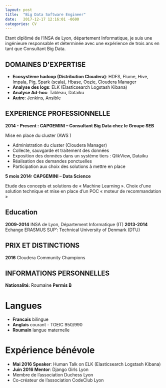 ```yaml
---
layout: post
title:  "Big Data Software Engineer"
date:   2017-12-17 12:16:01 -0600
categories: CV
---
```


Etant diplômé de l’INSA de Lyon, département Informatique, je suis une ingénieure responsable et déterminée avec une expérience de trois ans en tant que Consultant Big Data. 

## DOMAINES D'EXPERTISE
- __Ecosystème hadoop (Distribution Cloudera)__: HDFS, Flume, Hive, Impala, Pig, Spark (scala), Hbase, Oozie, Cloudera Manager
- __Analyse des logs__: ELK (Elasticsearch Logstash Kibana)
- __Analyse Ad-hoc__: Tableau, Dataiku
- __Autre__: Jenkins, Ansible


## EXPERIENCE PROFESSIONNELLE

__2014 - Present : CAPGEMINI – Consultant Big Data chez le Groupe SEB__

Mise en place du cluster (AWS )
-	 Administration du cluster (Cloudera Manager)
-	 Collecte, sauvgarde et traitement des données 
-	 Exposition des données dans un système tiers : QlikView, Dataiku
-	 Réalisation des demandes ponctuelles
-	 Participation aux choix des solutions à mettre en place

__5 mois 2014: CAPGEMINI – Data Science__

Etude des concepts et solutions de « Machine Learning ». Choix d'une solution technique et mise en place d’un POC « moteur de recommandation »


## Education
__2009-2014__	             INSA de Lyon, Département Informatique (IT)
__2013-2014__	             Echange ERASMUS SUP’: Technical University of Denmark (DTU)

## PRIX ET DISTINCTIONS
__2016__		               Cloudera Community Champions

## INFORMATIONS PERSONNELLES
__Nationalité:__           Roumaine
__Permis B__

# Langues
-	__Francais__             bilingue
-	__Anglais__              courant - TOEIC 950/990
-	__Roumain__              langue maternelle

# Expérience bénévole
- __Mai 2016 Speaker__:    Human Talk on ELK (Elasticsearch Logstash Kibana)
-	__Juin 2016 Mentor__:    Django Girls Lyon
-	Membre de l’association Duchess Lyon
-	Co-créateur de l’association CodeClub Lyon
